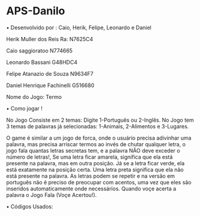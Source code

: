 # APS-Danilo

• Desenvolvido por : Caio, Herik, Felipe, Leonardo e Daniel

Herik Muller dos Reis 
Ra: N7625C4

Caio saggioratoo 
N774665

Leonardo Bassani
G48HDC4

Felipe Atanazio de Souza
N9634F7

Daniel Henrique Fachinelli
G516680


Nome do Jogo: Termo

•  Como jogar !

No Jogo Consiste em 2 temas: Digite 1-Português ou 2-Inglês.
No Jogo tem 3 temas de palavras já selecionadas: 1-Animais, 2-Alimentos e 3-Lugares.

O game é similar a um jogo de forca, onde o usuário precisa adivinhar uma palavra, mas precisa arriscar termos ao invés de chutar qualquer letra, o jogo fala quantas letras secretas tem, e a palavra NÃO deve exceder o número de letras!, Se uma letra ficar amarela, significa que ela está presente na palavra, mas em outra posição. Já se a letra ficar verde, ela está exatamente na posição certa. Uma letra preta significa que ela não está presente na palavra. As letras podem se repetir e na versão em português não é preciso de preocupar com acentos, uma vez que eles são inseridos automaticamente onde necessários. Quando voçe acerta a palavra o Jogo Fala (Voçe Acertou!).


• Códigos Usados:
